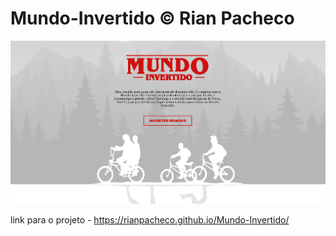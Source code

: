 # Mundo-Invertido &copy; Rian Pacheco

![Visualização do design para o Mundo Invertido](./images/mundo-invertido.png)

link para o projeto - https://rianpacheco.github.io/Mundo-Invertido/
